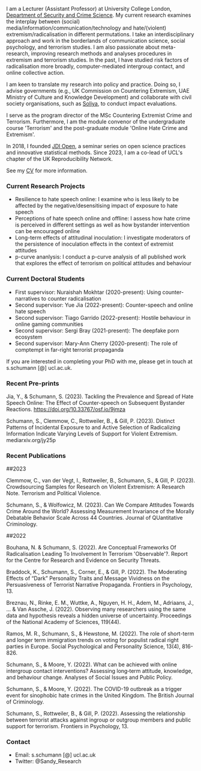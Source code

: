 I am a Lecturer (Assistant Professor) at University College London, [Department of Security and Crime Science](http://www.ucl.ac.uk/jill-dando-institute). My current research examines the interplay between (social) media/information/communication/technology and hate/(violent) extremism/radicalisation in different permutations. I take an interdisciplinary approach and work in the borderlands of communication science, social psychology, and terrorism studies. I am also passionate about meta-research, improving research methods and analyses procedures in extremism and terrorism studies. In the past, I have studied risk factors of radicalisation more broadly, computer-mediated intergroup contact, and online collective action. 

I am keen to translate my research into policy and practice. Doing so, I advise governments (e.g., UK Commission on Countering Extremism, UAE Ministry of Culture and Knowledge Development) and collaborate with civil society organisations, such as [Soliya](https://soliya.net/impact), to conduct impact evaluations.

I serve as the program director of the MSc Countering Extremist Crime and Terrorism. Furthermore, I am the module convenor of the undergraduate course 'Terrorism' and the post-graduate module 'Online Hate Crime and Extremism'. 

In 2018, I founded [JDI Open](jdiopen.github.io), a seminar series on open science practices and innovative statistical methods. Since 2023, I am a co-lead of UCL's chapter of the UK Reproducibility Network.

See my [CV](https://github.com/sandyschumann/sandyschumann.github.io/blob/master/CV%20Sandy%20Schumann%20Oct%202022.pdf) for more information.




### Current Research Projects

* Resilience to hate speech online: I examine who is less likely to be affected by the negative/desensitising impact of exposure to hate speech
* Perceptions of hate speech online and offline: I assess how hate crime is perceived in different settings as well as how bystander intervention can be encouraged online
* Long-term effects of attitudinal inoculation: I investigate moderators of the persistence of inoculation effects in the context of extremist attitudes
* p-curve ananlysis: I conduct a p-curve analysis of all published work that explores the effect of terrorism on political attitudes and behaviour


### Current Doctoral Students

* First supervisor: Nuraishah Mokhtar (2020-present): Using counter-narratives to counter radicalisation
* Second supervisor: Yue Jia (2022-present): Counter-speech and online hate speech
* Second supervisor: Tiago Garrido (2022-present): Hostile behaviour in online gaming communities 
* Second supervisor: Sergi Bray (2021-present): The deepfake porn ecosystem
* Second supervisor: Mary-Ann Cherry (2020-present): The role of comptempt in far-right terrorist propaganda

If you are interested in completing your PhD with me, please get in touch at s.schumann [@] ucl.ac.uk.


### Recent Pre-prints

Jia, Y., & Schumann, S. (2023). Tackling the Prevalence and Spread of Hate Speech Online: The Effect of Counter-speech on Subsequent Bystander Reactions. https://doi.org/10.33767/osf.io/9jmza

Schumann, S., Clemmow, C., Rottweiler, B., & Gill, P. (2023). Distinct Patterns of Incidental Exposure to and Active Selection of Radicalizing Information Indicate Varying Levels of Support for Violent Extremism. mediarxiv.org/jy25p


### Recent Publications
##2023

Clemmow, C., van der Vegt, I., Rottweiler, B., Schumann, S., & Gill, P. (2023). Crowdsourcing Samples for Research on Violent Extremism: A Research Note. Terrorism and Political Violence. 

Schumann, S., & Wolfowicz, M. (2023). Can We Compare Attitudes Towards Crime Around the World? Assessing Measurement Invariance of the Morally Debatable Behavior Scale Across 44 Countries. Journal of QUantitative Criminology.

##2022

Bouhana, N. & Schumann, S. (2022). Are Conceptual Frameworks Of Radicalisation Leading To Involvement In Terrorism 'Observable'?. Report for the Centre for Research and Evidence on Security Threats.

Braddock, K., Schumann, S., Corner, E., & Gill, P. (2022). The Moderating Effects of “Dark” Personality Traits and Message Vividness on the Persuasiveness of Terrorist Narrative Propaganda. Frontiers in Psychology, 13.

Breznau, N., Rinke, E. M., Wuttke, A., Nguyen, H. H., Adem, M., Adriaans, J., ... & Van Assche, J. (2022). Observing many researchers using the same data and hypothesis reveals a hidden universe of uncertainty. Proceedings of the National Academy of Sciences, 119(44).

Ramos, M. R., Schumann, S., & Hewstone, M. (2022). The role of short-term and longer term immigration trends on voting for populist radical right parties in Europe. Social Psychological and Personality Science, 13(4), 816-826.

Schumann, S., & Moore, Y. (2022). What can be achieved with online intergroup contact interventions? Assessing long‐term attitude, knowledge, and behaviour change. Analyses of Social Issues and Public Policy.

Schumann, S., & Moore, Y. (2022). The COVID-19 outbreak as a trigger event for sinophobic hate crimes in the United Kingdom. The British Journal of Criminology.

Schumann, S., Rottweiler, B., & Gill, P. (2022). Assessing the relationship between terrorist attacks against ingroup or outgroup members and public support for terrorism. Frontiers in Psychology, 13.


### Contact
* Email: s.schumann [@] ucl.ac.uk
* Twitter: @Sandy_Research
